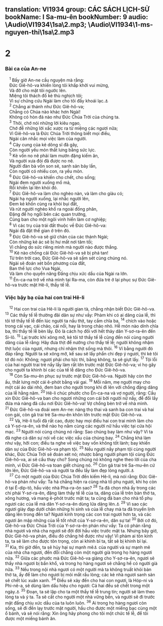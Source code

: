 translation: VI1934
group: CÁC SÁCH LỊCH-SỬ
bookName: I Sa-mu-ên 
bookNumber: 9
audio: \Audio\VI1934\1sa\2.mp3; \Audio\VI1934\1-ms-nguyen-thi\1sa\2.mp3
-------

<div class="title"><h1>2</h1><h3>Bài ca của An-ne</h3></div>
<span class="verse 1sa_2_1"> <sup>1</sup> Bấy giờ An-ne cầu nguyện mà rằng: <br/> Đức Giê-hô-va khiến lòng tôi khấp khởi vui mừng, <br/> Và đỡ cho mặt tôi ngước lên. <br/> Miệng tôi thách đố kẻ thù nghịch tôi; <br/> Vì sự chửng cứu Ngài làm cho tôi đầy khoái lạc.<a data-toggle="tooltip" data-placement="bottom" title="Lu 1:46-55">⚓</a><br/></span>
<span class="verse 1sa_2_2"> <sup>2</sup> Chẳng ai thánh như Đức Giê-hô-va; <br/> Chẳng có Chúa nào khác hơn Ngài! <br/> Không có hòn đá nào như Đức Chúa Trời của chúng ta. <br/></span>
<span class="verse 1sa_2_3"> <sup>3</sup> Thôi, chớ nói những lời kiêu ngạo, <br/> Chớ để những lời xấc xược ra từ miệng các ngươi nữa; <br/> Vì Giê-hô-va là Đức Chúa Trời thông biết mọi điều, <br/> Ngài cân nhắc mọi việc làm của người. <br/></span>
<span class="verse 1sa_2_4"> <sup>4</sup> Cây cung của kẻ dõng sĩ đã gãy, <br/> Còn người yếu mỏn thắt lưng bằng sức lực. <br/></span>
<span class="verse 1sa_2_5"> <sup>5</sup> Kẻ vốn no nê phải làm mướn đặng kiếm ăn, <br/> Và người xưa đói đã được no nê. <br/> Người đàn bà vốn son sẻ, sanh sản bảy lần, <br/> Còn người có nhiều con, ra yếu mỏn. <br/></span>
<span class="verse 1sa_2_6"> <sup>6</sup> Đức Giê-hô-va khiến cho chết, cho sống; <br/> Ngài đem người xuống mồ mả, <br/> Rồi khiến lại lên khỏi đó. <br/></span>
<span class="verse 1sa_2_7"> <sup>7</sup> Đức Giê-hô-va làm cho nghèo nàn, và làm cho giàu có; <br/> Ngài hạ người xuống, lại nhắc người lên, <br/> Đem kẻ khốn cùng ra khỏi bụi đất, <br/> Và rút người nghèo khổ ra ngoài đống phân, <br/> Đặng để họ ngồi bên các quan trưởng, <br/> Cùng ban cho một ngôi vinh hiển làm cơ nghiệp; <br/></span>
<span class="verse 1sa_2_8"> <sup>8</sup> Vì các trụ của trái đất thuộc về Đức Giê-hô-va: <br/> Ngài đã đặt thế gian ở trên đó. <br/></span>
<span class="verse 1sa_2_9"> <sup>9</sup> Đức Giê-hô-va sẽ giữ chân của các thánh Ngài; <br/> Còn những kẻ ác sẽ bị hư mất nơi tăm tối; <br/> Vì chẳng do sức riêng mình mà người nào được thắng. <br/></span>
<span class="verse 1sa_2_10"> <sup>10</sup> Kẻ nào chống cãi Đức Giê-hô-va sẽ bị phá tan! <br/> Từ trên trời cao, Đức Giê-hô-va sẽ sấm sét cùng chúng nó. <br/> Ngài sẽ đoán xét bốn phương của đất, <br/> Ban thế lực cho Vua Ngài, <br/> Và làm cho quyền năng Đấng chịu xức dầu của Ngài ra lớn. <br/></span>
<span class="verse 1sa_2_11"> <sup>11</sup> Ên-ca-na trở về nhà mình tại Ra-ma, còn đứa trẻ ở lại phục sự Đức Giê-hô-va trước mặt Hê-li, thầy tế lễ. <br/></span>
<div class="title"><h3>Việc bậy bạ của hai con trai Hê-li</h3></div>
<span class="verse 1sa_2_12"> <sup>12</sup> Hai con trai của Hê-li là người gian tà, chẳng nhận biết Đức Giê-hô-va. </span>
<span class="verse 1sa_2_13"><sup>13</sup> Các thầy tế lễ thường đãi dân sự như vầy: Phàm khi có ai dâng của lễ, thì tôi tớ thầy tế lễ đến lúc người ta nấu thịt, tay cầm chĩa ba, </span>
<span class="verse 1sa_2_14"><sup>14</sup> chích vào hoặc trong cái vạc, cái chảo, cái nồi, hay là trong chảo nhỏ. Hễ món nào dính chĩa ba, thì thầy tế lễ bèn lấy. Đó là cách họ đối với hết thảy dân Y-sơ-ra-ên đến Si-lô. </span>
<span class="verse 1sa_2_15"><sup>15</sup> Lại trước khi xông mỡ, kẻ tôi tớ thầy tế lễ cũng đến nói cùng người dâng của lễ rằng: Hãy đưa thịt để nướng cho thầy tế lễ; người không nhậm thịt luộc của ngươi, nhưng chỉ nhậm thịt sống mà thôi. </span>
<span class="verse 1sa_2_16"><sup>16</sup> Ví bằng người đó đáp rằng: Người ta sẽ xông mỡ, kế sau sẽ lấy phần chi đẹp ý ngươi, thì kẻ tôi tớ đó nói: Không; ngươi phải cho tức thì, bằng không, ta sẽ giựt lấy. </span>
<span class="verse 1sa_2_17"><sup>17</sup> Tội lỗi của hai người trai trẻ nầy lấy làm rất lớn trước mặt Đức Giê-hô-va; vì họ gây cho người ta khinh bỉ các của tế lễ dâng cho Đức Giê-hô-va. <br/></span>
<span class="verse 1sa_2_18"> <sup>18</sup> Còn Sa-mu-ên phục sự trước mặt Đức Giê-hô-va. Người hãy còn thơ ấu, thắt lưng một cái ê-phót bằng vải gai. </span>
<span class="verse 1sa_2_19"><sup>19</sup> Mỗi năm, mẹ người may cho một cái áo dài nhỏ, đem ban cho người trong khi đi lên với chồng đặng dâng của lễ hằng năm. </span>
<span class="verse 1sa_2_20"><sup>20</sup> Hê-li chúc phước cho Ên-ca-na và vợ người, rằng: Cầu xin Đức Giê-hô-va ban cho ngươi những con cái bởi người nữ nầy, để đổi lấy đứa mà nàng đã cầu nơi Đức Giê-hô-va! Vợ chồng bèn trở về nhà mình. </span>
<span class="verse 1sa_2_21"><sup>21</sup> Đức Giê-hô-va đoái xem An-ne: nàng thọ thai và sanh ba con trai và hai con gái, còn gã trai trẻ Sa-mu-ên khôn lớn trước mặt Đức Giê-hô-va. <br/></span>
<span class="verse 1sa_2_22"> <sup>22</sup> Vả, Hê-li tuổi đã rất cao, được hay mọi điều hai con trai mình làm cho cả Y-sơ-ra-ên, và thế nào họ nằm cùng các người nữ hầu việc tại cửa hội mạc. </span>
<span class="verse 1sa_2_23"><sup>23</sup> Người nói cùng chúng nó rằng: Sao chúng bay làm như vậy? Vì ta đã nghe cả dân sự nói về các việc xấu của chúng bay. </span>
<span class="verse 1sa_2_24"><sup>24</sup> Chẳng khá làm như vậy, hỡi con; điều ta nghe về việc bay vốn không tốt lành; bay khiến dân sự của Đức Giê-hô-va phạm tội. </span>
<span class="verse 1sa_2_25"><sup>25</sup> Nếu người nầy phạm tội cùng người khác, Đức Chúa Trời sẽ đoán xét nó; nhược bằng người phạm tội cùng Đức Giê-hô-va, ai sẽ cầu thay cho? Song chúng nó không nghe theo lời của cha mình, vì Đức Giê-hô-va toan giết chúng nó. </span>
<span class="verse 1sa_2_26"><sup>26</sup> Còn gã trai trẻ Sa-mu-ên cứ lớn lên, Đức Giê-hô-va và người ta đều lấy làm đẹp lòng người.<a data-toggle="tooltip" data-placement="bottom" title="Lu 2:52">⚓</a><br/></span>
<span class="verse 1sa_2_27"> <sup>27</sup> Có một người của Đức Chúa Trời đến kiếm Hê-li, mà nói rằng: Đức Giê-hô-va phán như vầy: Ta há chẳng hiện ra cùng nhà tổ phụ ngươi, khi họ còn ở tại Ê-díp-tô, hầu việc nhà Pha-ra-ôn sao? </span>
<span class="verse 1sa_2_28"><sup>28</sup> Ta đã chọn nhà ấy trong các chi phái Y-sơ-ra-ên, đặng làm thầy tế lễ của ta, dâng của lễ trên bàn thờ ta, xông hương, và mang ê-phót trước mặt ta; ta cũng đã ban cho nhà tổ phụ ngươi các của lễ mà dân Y-sơ-ra-ên dùng lửa dâng lên.<a data-toggle="tooltip" data-placement="bottom" title="Xu 28:1-4; Le 7:35-36">⚓</a></span>
<span class="verse 1sa_2_29"><sup>29</sup> Vì sao các ngươi giày đạp dưới chân những hi sinh và của lễ chay mà ta đã truyền lịnh dâng lên trong đền ta? Ngươi kính trọng các con trai ngươi hơn ta, và các ngươi ăn mập những của lễ tốt nhứt của Y-sơ-ra-ên, dân sự ta! </span>
<span class="verse 1sa_2_30"><sup>30</sup> Bởi cớ đó, Giê-hô-va Đức Chúa Trời của Y-sơ-ra-ên phán như vầy: Ta có phán rằng nhà ngươi và nhà cha ngươi sẽ đời đời hầu việc trước mặt ta. Nhưng bây giờ, Đức Giê-hô-va phán, điều đó chẳng hề được như vậy! Vì phàm ai tôn kính ta, ta sẽ làm cho được tôn trọng, còn ai khinh bỉ ta, tất sẽ bị khinh bỉ lại. </span>
<span class="verse 1sa_2_31"><sup>31</sup> Kìa, thì giờ đến, ta sẽ hủy hại sự mạnh mẽ<a data-toggle="tooltip" data-placement="bottom" title="Nguyên bổn rằng: chặt cánh tay">⚓</a> của người và sự mạnh mẽ của nhà cha ngươi, đến đỗi chẳng còn một người già trong họ hàng ngươi nữa. </span>
<span class="verse 1sa_2_32"><sup>32</sup> Giữa các phước mà Đức Giê-hô-va giáng cho Y-sơ-ra-ên, ngươi sẽ thấy nhà ngươi bị bần khổ, và trong họ hàng ngươi sẽ chẳng hề có người già nữa. </span>
<span class="verse 1sa_2_33"><sup>33</sup> Nếu trong nội nhà ngươi có một người mà ta không truất khỏi bàn thờ ta, ấy để làm cho ngươi bị mỏi mắt rầu lòng; các kẻ nhà ngươi sanh sản sẽ chết lúc xuân xanh. </span>
<span class="verse 1sa_2_34"><sup>34</sup> Điều sẽ xảy đến cho hai con ngươi, là Hóp-ni và Phi-nê-a, sẽ dùng làm dấu hiệu cho ngươi: Cả hai đều sẽ chết trong một ngày.<a data-toggle="tooltip" data-placement="bottom" title="1Sa 4:11">⚓</a></span>
<span class="verse 1sa_2_35"><sup>35</sup> Đoạn, ta sẽ lập cho ta một thầy tế lễ trung tín; người sẽ làm theo lòng ta và ý ta. Ta sẽ cất cho người một nhà vững bền, và người sẽ đi trước mặt đấng chịu xức dầu của ta luôn luôn. </span>
<span class="verse 1sa_2_36"><sup>36</sup> Ai trong họ hàng ngươi còn sống, sẽ đi đến lạy trước mặt người, hầu cho được một miếng bạc cùng một ổ bánh, và sẽ nói rằng: Xin ông hãy phong cho tôi một chức tế lễ, để tôi được một miếng bánh ăn. <br/></span>
